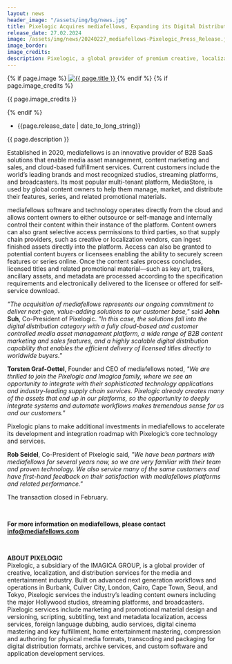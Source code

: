 ```yaml
---
layout: news
header_image: "/assets/img/bg/news.jpg"
title: Pixelogic Acquires mediafellows, Expanding its Digital Distribution Solutions for Content Owners
release_date: 27.02.2024
image: /assets/img/news/20240227_mediafellows-Pixelogic_Press_Release.jpeg
image_border:
image_credits: 
description: Pixelogic, a global provider of premium creative, localization, and distribution services for the media and entertainment industry, has acquired the Berlin, Germany based content platform provider mediafellows.
---
```


<div class="row">
    <div class="col-xl-4 col-lg-4 col-md-12">
        <div class="s-details-img mb-30">
          {% if page.image %}
          <a href="{{ page.image }}" class="view">
            <img src="{{ page.image }}" alt="{{ page.title }}">  
          </a>
          {% endif %}
          {% if page.image_credits %}
          <p>{{ page.image_credits }}</p>
          {% endif %}
        </div>
    </div>
    <div class="col-xl-8 col-lg-8 col-md-12">
        <div class="service-details mb-40">
          <div class="meta-info">
              <ul>
                  <li class="posts-time">{{page.release_date | date_to_long_string}}</li>
              </ul>
          </div>
          <p>{{ page.description }}</p>
          <p>
            Established in 2020, mediafellows is an innovative provider of B2B SaaS solutions that enable media asset management, content marketing and sales, and cloud-based fulfillment services. Current customers include the world’s leading brands and most recognized studios, streaming platforms, and broadcasters. Its most popular multi-tenant platform, MediaStore, is used by global content owners to help them manage, market, and distribute their features, series, and related promotional materials. 
          </p>
        </div>
    </div>
</div>
<div class="row">
    <div class="col-xl-12 col-lg-12">
        <div class="service-details mb-40">
          <p>
mediafellows software and technology operates directly from the cloud and allows content owners to either outsource or self-manage and internally control their content within their instance of the platform. Content owners can also grant selective access permissions to third parties, so that supply chain providers, such as creative or localization vendors, can ingest finished assets directly into the platform. Access can also be granted to potential content buyers or licensees enabling the ability to securely screen features or series online. Once the content sales process concludes, licensed titles and related promotional material—such as key art, trailers, ancillary assets, and metadata are processed according to the specification requirements and electronically delivered to the licensee or offered for self-service download.
          </p>
          <p>
<i>"The acquisition of mediafellows represents our ongoing commitment to deliver next-gen, value-adding solutions to our customer base,"</i> said <strong>John Suh</strong>, Co-President of Pixelogic. <i>"In this case, the solutions fall into the digital distribution category with a fully cloud-based and customer controlled media asset management platform, a wide range of B2B content marketing and sales features, and a highly scalable digital distribution capability that enables the efficient delivery of licensed titles directly to worldwide buyers."</i>
          </p>
          <p>
<strong>Torsten Graf-Oettel</strong>, Founder and CEO of mediafellows noted, <i>"We are thrilled to join the Pixelogic and Imagica family, where we see an opportunity to integrate with their sophisticated technology applications and industry-leading supply chain services. Pixelogic already creates many of the assets that end up in our platforms, so the opportunity to deeply integrate systems and automate workflows makes tremendous sense for us and our customers."</i>
          </p>
          <p>
Pixelogic plans to make additional investments in mediafellows to accelerate its development and integration roadmap with Pixelogic’s core technology and services.
          </p>
          <p>
<strong>Rob Seidel</strong>, Co-President of Pixelogic said, <i>"We have been partners with mediafellows for several years now, so we are very familiar with their team and proven technology. We also service many of the same customers and have first-hand feedback on their satisfaction with mediafellows platforms and related performance."</i>
          </p>
          <p>
The transaction closed in February.
          </p>
          <br>
          <p>
<strong>For more information on mediafellows, please contact <a href="mailto:info@mediafellows.com">info@mediafellows.com</a></strong>
          </p>
          <br>
          <p>
<strong>ABOUT PIXELOGIC</strong>
<br>
Pixelogic, a subsidiary of the IMAGICA GROUP, is a global provider of creative, localization, and distribution services for the media and entertainment industry. Built on advanced next generation workflows and operations in Burbank, Culver City, London, Cairo, Cape Town, Seoul, and Tokyo, Pixelogic services the industry’s leading content owners including the major Hollywood studios, streaming platforms, and broadcasters. Pixelogic services include marketing and promotional material design and versioning, scripting, subtitling, text and metadata localization, access services, foreign language dubbing, audio services, digital cinema mastering and key fulfillment, home entertainment mastering, compression and authoring for physical media formats, transcoding and packaging for digital distribution formats, archive services, and custom software and application development services.
          </p>
        </div>
    </div>
</div>
